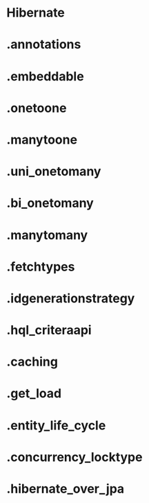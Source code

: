 # Hibernate

# .annotations

# .embeddable

# .onetoone

# .manytoone

# .uni_onetomany

# .bi_onetomany

# .manytomany

# .fetchtypes

# .idgenerationstrategy

# .hql_criteraapi

# .caching

# .get_load

# .entity_life_cycle

# .concurrency_locktype

# .hibernate_over_jpa
